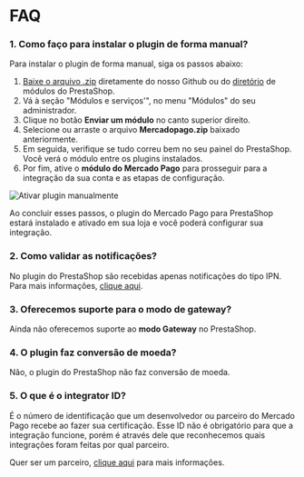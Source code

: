 # FAQ

### 1. Como faço para instalar o plugin de forma manual?

Para instalar o plugin de forma manual, siga os passos abaixo: 

1. [Baixe o arquivo .zip](https://github.com/mercadopago/cart-prestashop-7/raw/master/mercadopago.zip) diretamente do nosso Github ou do [diretório](https://addons.prestashop.com/pt/pagamento-carta-carteira/23962-mercado-pago.html) de módulos do PrestaShop.
2. Vá à seção "Módulos e serviços'", no menu "Módulos" do seu administrador.
3. Clique no botão **Enviar um módulo** no canto superior direito.
4. Selecione ou arraste o arquivo **Mercadopago.zip** baixado anteriormente.
5. Em seguida, verifique se tudo correu bem no seu painel do PrestaShop. Você verá o módulo entre os plugins instalados. 
6. Por fim, ative o **módulo do Mercado Pago** para prosseguir para a integração da sua conta e as etapas de configuração.

![Ativar plugin manualmente](/images/prestashop/instalacao_manual_pt.gif)

Ao concluir esses passos, o plugin do Mercado Pago para PrestaShop estará instalado e ativado em sua loja e você poderá configurar sua integração.

### 2. Como validar as notificações?

No plugin do PrestaShop são recebidas apenas notificações do tipo IPN. Para mais informações, [clique aqui](https://www.mercadopago[FAKER][URL][DOMAIN]/developers/pt/guides/notifications/ipn).

### 3. Oferecemos suporte para o modo de gateway?

Ainda não oferecemos suporte ao **modo Gateway** no PrestaShop.

### 4. O plugin faz conversão de moeda?

Não, o plugin do PrestaShop não faz conversão de moeda.

### 5. O que é o integrator ID?

É o número de identificação que um desenvolvedor ou parceiro do Mercado Pago recebe ao fazer sua certificação. Esse ID não é obrigatório para que a integração funcione, porém é através dele que reconhecemos quais integrações foram feitas por qual parceiro.

Quer ser um parceiro, [clique aqui](https://www.mercadopago[FAKER][URL][DOMAIN]/developers/pt/developer-program) para mais informações.
